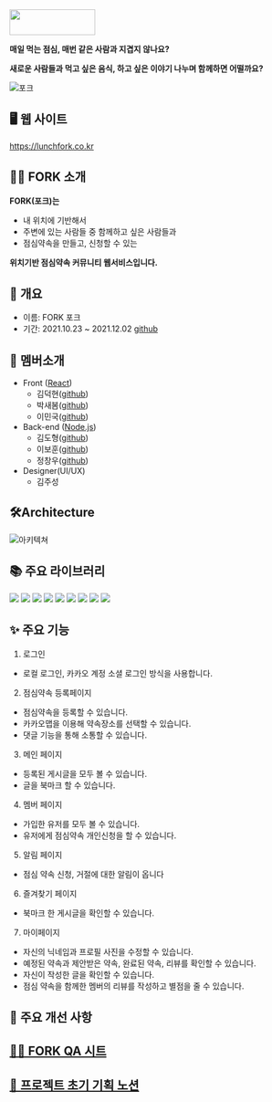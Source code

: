 <img src="https://user-images.githubusercontent.com/66337717/144428910-c1a8cb86-7bf3-4c0c-87bf-b2002e47b4ff.jpg" width="150" height="45">

**매일 먹는 점심, 매번 같은 사람과 지겹지 않나요?**

**새로운 사람들과 먹고 싶은 음식, 하고 싶은 이야기 나누며 함께하면 어떨까요?**

![포크](https://user-images.githubusercontent.com/89914920/144397596-916fb4e0-afa5-410e-92a7-6035ac258bc4.png)

## 🖥 웹 사이트

https://lunchfork.co.kr

## 👨‍🎨 FORK 소개

**FORK(포크)는**

- 내 위치에 기반해서
- 주변에 있는 사람들 중 함께하고 싶은 사람들과
- 점심약속을 만들고, 신청할 수 있는

**위치기반 점심약속 커뮤니티 웹서비스입니다.**

## 📌 개요

- 이름: FORK 포크
- 기간: 2021.10.23 ~ 2021.12.02
  [github](#https://github.com/MinGuk90/)

## 🤖 멤버소개

- Front ([React](https://github.com/hanghae99-LunchTogether/LunchTogether_Front_End))
  - 김덕현([github](https://github.com/deokhyun-dev))
  - 박새봄([github](https://github.com/bomboming))
  - 이민국([github](https://github.com/MinGuk90))
- Back-end ([Node.js](https://github.com/hanghae99-LunchTogether/LunchTogether_Back_End))
  - 김도형([github](https://github.com/leubenia))
  - 이보훈([github](https://github.com/ebohoon))
  - 정창우([github](https://github.com/togongs))
- Designer(UI/UX)
  - 김주성

## 🛠Architecture

![아키텍쳐](https://user-images.githubusercontent.com/89914920/144398054-1c23497f-7e77-46aa-83ee-a4897c487195.png)

## 📚 주요 라이브러리

<img src="https://img.shields.io/badge/React-17.0.2-61DAFB?style=flat-square&logo=React&logoColor=white"/> <img src="https://img.shields.io/badge/React Router-5.3.0-CA4245?style=flat-square&logo=React Router&logoColor=white"/> <img src="https://img.shields.io/badge/firebase-1.22.15-FFCA28?style=flat-square&logo=firebase&logoColor=white"/> <img src="https://img.shields.io/badge/Axios-0.23.0-764ABC?style=flat-square&logo=Axios&logoColor=white"/> <img src="https://img.shields.io/badge/Socket.io-4.4.0-010101?style=flat-square&logo=Socket.io&logoColor=white"/> <img src="https://img.shields.io/badge/Redux-4.1.1-764ABC?style=flat-square&logo=Redux&logoColor=white"/> <img src="https://img.shields.io/badge/Lodash-4.17.21-3492FF?style=flat-square&logo=Lodash&logoColor=white"/> <img src="https://img.shields.io/badge/styled components-5.3.1-DB7093?style=flat-square&logo=styled-components&logoColor=white"/> <img src="https://img.shields.io/badge/MaterialUI-5.0.6-0081CB?style=flat-square&logo=Material-UI&logoColor=white"/>

## ✨ 주요 기능

1. 로그인

- 로컬 로그인, 카카오 계정 소셜 로그인 방식을 사용합니다.

2. 점심약속 등록페이지

- 점심약속을 등록할 수 있습니다.
- 카카오맵을 이용해 약속장소를 선택할 수 있습니다.
- 댓글 기능을 통해 소통할 수 있습니다.

3. 메인 페이지

- 등록된 게시글을 모두 볼 수 있습니다.
- 글을 북마크 할 수 있습니다.

4. 멤버 페이지

- 가입한 유저를 모두 볼 수 있습니다.
- 유저에게 점심약속 개인신청을 할 수 있습니다.

5. 알림 페이지

- 점심 약속 신청, 거절에 대한 알림이 옵니다

6. 즐겨찾기 페이지

- 북마크 한 게시글을 확인할 수 있습니다.

7. 마이페이지

- 자신의 닉네임과 프로필 사진을 수정할 수 있습니다.
- 예정된 약속과 제안받은 약속, 완료된 약속, 리뷰를 확인할 수 있습니다.
- 자신이 작성한 글을 확인할 수 있습니다.
- 점심 약속을 함께한 멤버의 리뷰를 작성하고 별점을 줄 수 있습니다.

## 🔨 주요 개선 사항

## [👨‍🎨 FORK QA 시트](https://docs.google.com/spreadsheets/d/1swGMGL0hEIzGJwoVXUWcogfXgQszD_1iiOhAsA6Lp6s/edit#gid=0)

## [🎨 프로젝트 초기 기획 노션](https://juniper-airbus-ec4.notion.site/3-FORK-42f7f98d28924584b813293e16706382)
